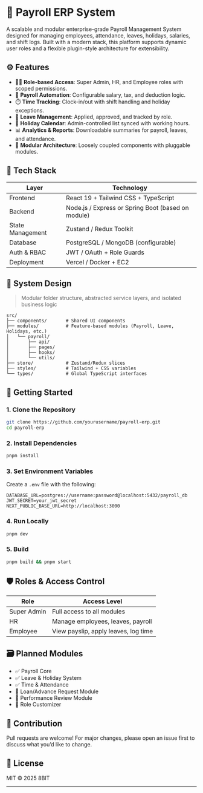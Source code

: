 # 🧾 Payroll ERP System

A scalable and modular enterprise-grade Payroll Management System designed for managing employees, attendance, leaves, holidays, salaries, and shift logs. Built with a modern stack, this platform supports dynamic user roles and a flexible plugin-style architecture for extensibility.

## ⚙️ Features

- 🧑‍💼 **Role-based Access**: Super Admin, HR, and Employee roles with scoped permissions.
- 🧾 **Payroll Automation**: Configurable salary, tax, and deduction logic.
- ⏱️ **Time Tracking**: Clock-in/out with shift handling and holiday exceptions.
- 📆 **Leave Management**: Applied, approved, and tracked by role.
- 🎉 **Holiday Calendar**: Admin-controlled list synced with working hours.
- 📊 **Analytics & Reports**: Downloadable summaries for payroll, leaves, and attendance.
- 🧩 **Modular Architecture**: Loosely coupled components with pluggable modules.

## 🧱 Tech Stack

| Layer            | Technology                                         |
| ---------------- | -------------------------------------------------- |
| Frontend         | React 19 + Tailwind CSS + TypeScript               |
| Backend          | Node.js / Express or Spring Boot (based on module) |
| State Management | Zustand / Redux Toolkit                            |
| Database         | PostgreSQL / MongoDB (configurable)                |
| Auth & RBAC      | JWT / OAuth + Role Guards                          |
| Deployment       | Vercel / Docker + EC2                              |

## 📐 System Design

> Modular folder structure, abstracted service layers, and isolated business logic

```
src/
├── components/       # Shared UI components
├── modules/          # Feature-based modules (Payroll, Leave, Holidays, etc.)
│   └── payroll/
│       ├── api/
│       ├── pages/
│       ├── hooks/
│       └── utils/
├── store/            # Zustand/Redux slices
├── styles/           # Tailwind + CSS variables
└── types/            # Global TypeScript interfaces
```

## 🚀 Getting Started

### 1. Clone the Repository

```bash
git clone https://github.com/yourusername/payroll-erp.git
cd payroll-erp
```

### 2. Install Dependencies

```bash
pnpm install
```

### 3. Set Environment Variables

Create a `.env` file with the following:

```env
DATABASE_URL=postgres://username:password@localhost:5432/payroll_db
JWT_SECRET=your_jwt_secret
NEXT_PUBLIC_BASE_URL=http://localhost:3000
```

### 4. Run Locally

```bash
pnpm dev
```

### 5. Build

```bash
pnpm build && pnpm start
```

## 🛡 Roles & Access Control

| Role        | Access Level                         |
| ----------- | ------------------------------------ |
| Super Admin | Full access to all modules           |
| HR          | Manage employees, leaves, payroll    |
| Employee    | View payslip, apply leaves, log time |

## 🗃 Planned Modules

- ✅ Payroll Core
- ✅ Leave & Holiday System
- ✅ Time & Attendance
- 🔲 Loan/Advance Request Module
- 🔲 Performance Review Module
- 🔲 Role Customizer

## 🧠 Contribution

Pull requests are welcome! For major changes, please open an issue first to discuss what you’d like to change.

## 📄 License

MIT © 2025 8BIT

---
